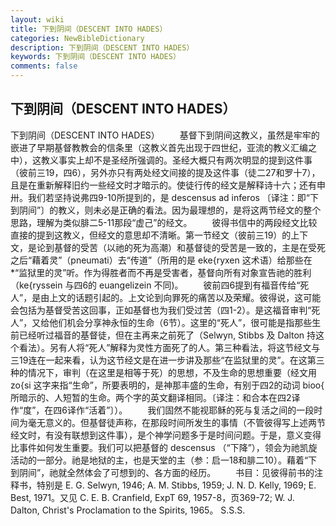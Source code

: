 ```yaml
---
layout: wiki
title: 下到阴间（DESCENT INTO HADES）
categories: NewBibleDictionary
description: 下到阴间（DESCENT INTO HADES）
keywords: 下到阴间（DESCENT INTO HADES）
comments: false
---
```


## 下到阴间（DESCENT INTO HADES）



下到阴间（DESCENT INTO HADES）
　　基督下到阴间这教义，虽然是牢牢的嵌进了早期基督教教会的信条里（这教义首先出现于四世纪，亚流的教义汇编之中），这教义事实上却不是圣经所强调的。圣经大概只有两次明显的提到这件事（彼前三19，四6），另外亦只有两处经文间接的提及这件事（徒二27和罗十7），且是在重新解释旧约一些经文时才暗示的。使徒行传的经文是解释诗十六；还有申卅。我们若坚持说弗四9-10所提到的，是 descensus ad inferos 〔译注：即“下到阴间”〕的教义，则未必是正确的看法。因为最理想的，是将这两节经文的整个思路，理解为类似腓二5-11那段“虚己”的经文。
　　彼得书信中的两段经文比较直接的提到这教义，但经文的意思却不清晰。第一节经文（彼前三19）的上下文，是论到基督的受苦（以祂的死为高潮）和基督徒的受苦是一致的，主是在受死之后“藉着灵”（pneumati）去“传道”（所用的是 eke{ryxen 这术语）给那些在*“监狱里的灵”听。作为得胜者而不再是受害者，基督向所有对象宣告祂的胜利（ke{ryssein 与四6的 euangelizein 不同)。
　　彼前四6提到有福音传给“死人”，是由上文的话题引起的。上文论到向罪死的痛苦以及荣耀。彼得说，这可能会包括为基督受苦这回事，正如基督也为我们受过苦（四1-2）。是这福音审判“死人”，又给他们机会分享神永恒的生命（6节）。这里的“死人”，很可能是指那些生前已经听过福音的基督徒，但在主再来之前死了（Selwyn, Stibbs 及 Dalton 持这个看法）。另有人将“死人”解释为灵性方面死了的人。第三种看法，将这节经文与三19连在一起来看，认为这节经文是在进一步讲及那些“在监狱里的灵”。在这第三种的情况下，审判（在这里是相等于死）的思想，不及生命的思想重要（经文用 zo{si 这字来指“生命”，所要表明的，是神那丰盛的生命，有别于四2的动词 bioo{ 所暗示的、人短暂的生命。两个字的英文翻译相同。〔译注：和合本在四2译作“度”，在四6译作“活着”〕）。
　　我们固然不能视耶稣的死与复活之间的一段时间为毫无意义的。但基督徒声称，在那段时间所发生的事情（不管彼得写上述两节经文时，有没有联想到这件事），是个神学问题多于是时间问题。于是，意义变得比事件如何发生重要。我们可以把基督的 descensus （“下降”），领会为祂凯旋活动的一部分。祂是地狱的主，也是天堂的主（参：启一18和腓二10）。藉着“下到阴间”，祂就全然体会了可想到的、各方面的经历。
　　书目：见彼得前书的注释书，特别是 E. G. Selwyn, 1946; A. M.
Stibbs, 1959; J. N. D. Kelly, 1969; E. Best, 1971。又见 C. E. B. Cranfield, ExpT 69, 1957-8，页369-72; W. J. Dalton, Christ's Proclamation to the Spirits,
1965。
S.S.S.




